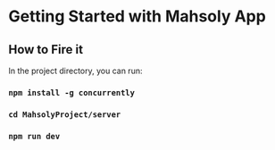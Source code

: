 # Getting Started with Mahsoly App


## How to Fire it 

In the project directory, you can run:

### `npm install -g concurrently`
### `cd MahsolyProject/server`
### `npm run dev`


